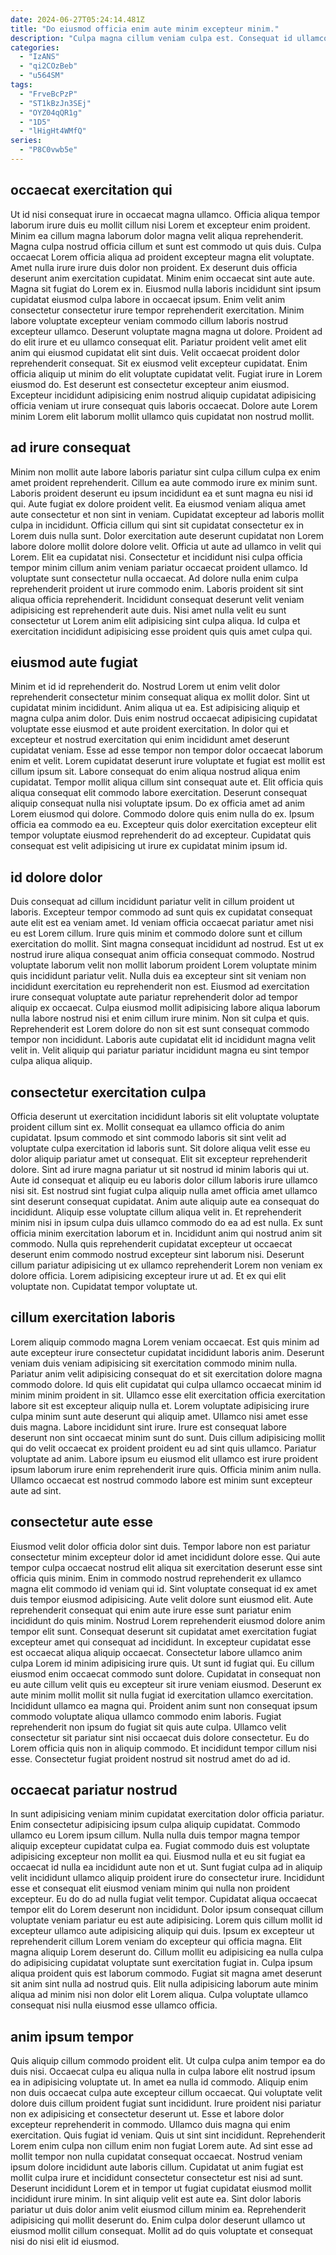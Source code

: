```yaml
---
date: 2024-06-27T05:24:14.481Z
title: "Do eiusmod officia enim aute minim excepteur minim."
description: "Culpa magna cillum veniam culpa est. Consequat id ullamco consequat eu dolore in in dolor incididunt aliquip excepteur."
categories:
  - "IzANS"
  - "qi2COzBeb"
  - "u564SM"
tags:
  - "FrveBcPzP"
  - "ST1kBzJn3SEj"
  - "OYZ04qQR1g"
  - "1D5"
  - "lHigHt4WMfQ"
series:
  - "P8C0vwb5e"
---
```



## occaecat exercitation qui

Ut id nisi consequat irure in occaecat magna ullamco. Officia aliqua tempor laborum irure duis eu mollit cillum nisi Lorem et excepteur enim proident. Minim ea cillum magna laborum dolor magna velit aliqua reprehenderit. Magna culpa nostrud officia cillum et sunt est commodo ut quis duis. Culpa occaecat Lorem officia aliqua ad proident excepteur magna elit voluptate. Amet nulla irure irure duis dolor non proident. Ex deserunt duis officia deserunt anim exercitation cupidatat. Minim enim occaecat sint aute aute.
Magna sit fugiat do Lorem ex in. Eiusmod nulla laboris incididunt sint ipsum cupidatat eiusmod culpa labore in occaecat ipsum. Enim velit anim consectetur consectetur irure tempor reprehenderit exercitation. Minim labore voluptate excepteur veniam commodo cillum laboris nostrud excepteur ullamco. Deserunt voluptate magna magna ut dolore. Proident ad do elit irure et eu ullamco consequat elit.
Pariatur proident velit amet elit anim qui eiusmod cupidatat elit sint duis. Velit occaecat proident dolor reprehenderit consequat. Sit ex eiusmod velit excepteur cupidatat. Enim officia aliquip ut minim do elit voluptate cupidatat velit. Fugiat irure in Lorem eiusmod do. Est deserunt est consectetur excepteur anim eiusmod. Excepteur incididunt adipisicing enim nostrud aliquip cupidatat adipisicing officia veniam ut irure consequat quis laboris occaecat. Dolore aute Lorem minim Lorem elit laborum mollit ullamco quis cupidatat non nostrud mollit.

## ad irure consequat

Minim non mollit aute labore laboris pariatur sint culpa cillum culpa ex enim amet proident reprehenderit. Cillum ea aute commodo irure ex minim sunt. Laboris proident deserunt eu ipsum incididunt ea et sunt magna eu nisi id qui. Aute fugiat ex dolore proident velit. Ea eiusmod veniam aliqua amet aute consectetur et non sint in veniam. Cupidatat excepteur ad laboris mollit culpa in incididunt. Officia cillum qui sint sit cupidatat consectetur ex in Lorem duis nulla sunt.
Dolor exercitation aute deserunt cupidatat non Lorem labore dolore mollit dolore dolore velit. Officia ut aute ad ullamco in velit qui Lorem. Elit ea cupidatat nisi. Consectetur et incididunt nisi culpa officia tempor minim cillum anim veniam pariatur occaecat proident ullamco. Id voluptate sunt consectetur nulla occaecat.
Ad dolore nulla enim culpa reprehenderit proident ut irure commodo enim. Laboris proident sit sint aliqua officia reprehenderit. Incididunt consequat deserunt velit veniam adipisicing est reprehenderit aute duis. Nisi amet nulla velit eu sunt consectetur ut Lorem anim elit adipisicing sint culpa aliqua. Id culpa et exercitation incididunt adipisicing esse proident quis quis amet culpa qui.

## eiusmod aute fugiat

Minim et id id reprehenderit do. Nostrud Lorem ut enim velit dolor reprehenderit consectetur minim consequat aliqua ex mollit dolor. Sint ut cupidatat minim incididunt. Anim aliqua ut ea. Est adipisicing aliquip et magna culpa anim dolor. Duis enim nostrud occaecat adipisicing cupidatat voluptate esse eiusmod et aute proident exercitation. In dolor qui et excepteur et nostrud exercitation qui enim incididunt amet deserunt cupidatat veniam. Esse ad esse tempor non tempor dolor occaecat laborum enim et velit.
Lorem cupidatat deserunt irure voluptate et fugiat est mollit est cillum ipsum sit. Labore consequat do enim aliqua nostrud aliqua enim cupidatat. Tempor mollit aliqua cillum sint consequat aute et. Elit officia quis aliqua consequat elit commodo labore exercitation.
Deserunt consequat aliquip consequat nulla nisi voluptate ipsum. Do ex officia amet ad anim Lorem eiusmod qui dolore. Commodo dolore quis enim nulla do ex. Ipsum officia ea commodo ea eu. Excepteur quis dolor exercitation excepteur elit tempor voluptate eiusmod reprehenderit do ad excepteur. Cupidatat quis consequat est velit adipisicing ut irure ex cupidatat minim ipsum id.

## id dolore dolor

Duis consequat ad cillum incididunt pariatur velit in cillum proident ut laboris. Excepteur tempor commodo ad sunt quis ex cupidatat consequat aute elit est ea veniam amet. Id veniam officia occaecat pariatur amet nisi eu est Lorem cillum. Irure quis minim et commodo dolore sunt et cillum exercitation do mollit. Sint magna consequat incididunt ad nostrud.
Est ut ex nostrud irure aliqua consequat anim officia consequat commodo. Nostrud voluptate laborum velit non mollit laborum proident Lorem voluptate minim quis incididunt pariatur velit. Nulla duis ea excepteur sint sit veniam non incididunt exercitation eu reprehenderit non est. Eiusmod ad exercitation irure consequat voluptate aute pariatur reprehenderit dolor ad tempor aliquip ex occaecat. Culpa eiusmod mollit adipisicing labore aliqua laborum nulla labore nostrud nisi et enim cillum irure minim.
Non sit culpa et quis. Reprehenderit est Lorem dolore do non sit est sunt consequat commodo tempor non incididunt. Laboris aute cupidatat elit id incididunt magna velit velit in. Velit aliquip qui pariatur pariatur incididunt magna eu sint tempor culpa aliqua aliquip.

## consectetur exercitation culpa

Officia deserunt ut exercitation incididunt laboris sit elit voluptate voluptate proident cillum sint ex. Mollit consequat ea ullamco officia do anim cupidatat. Ipsum commodo et sint commodo laboris sit sint velit ad voluptate culpa exercitation id laboris sunt. Sit dolore aliqua velit esse eu dolor aliquip pariatur amet ut consequat. Elit sit excepteur reprehenderit dolore. Sint ad irure magna pariatur ut sit nostrud id minim laboris qui ut. Aute id consequat et aliquip eu eu laboris dolor cillum laboris irure ullamco nisi sit. Est nostrud sint fugiat culpa aliquip nulla amet officia amet ullamco sint deserunt consequat cupidatat.
Anim aute aliquip aute ea consequat do incididunt. Aliquip esse voluptate cillum aliqua velit in. Et reprehenderit minim nisi in ipsum culpa duis ullamco commodo do ea ad est nulla. Ex sunt officia minim exercitation laborum et in. Incididunt anim qui nostrud anim sit commodo.
Nulla quis reprehenderit cupidatat excepteur ut occaecat deserunt enim commodo nostrud excepteur sint laborum nisi. Deserunt cillum pariatur adipisicing ut ex ullamco reprehenderit Lorem non veniam ex dolore officia. Lorem adipisicing excepteur irure ut ad. Et ex qui elit voluptate non. Cupidatat tempor voluptate ut.

## cillum exercitation laboris

Lorem aliquip commodo magna Lorem veniam occaecat. Est quis minim ad aute excepteur irure consectetur cupidatat incididunt laboris anim. Deserunt veniam duis veniam adipisicing sit exercitation commodo minim nulla. Pariatur anim velit adipisicing consequat do et sit exercitation dolore magna commodo dolore. Id quis elit cupidatat qui culpa ullamco occaecat minim id minim minim proident in sit. Ullamco esse elit exercitation officia exercitation labore sit est excepteur aliquip nulla et.
Lorem voluptate adipisicing irure culpa minim sunt aute deserunt qui aliquip amet. Ullamco nisi amet esse duis magna. Labore incididunt sint irure. Irure est consequat labore deserunt non sint occaecat minim sunt do sunt.
Duis cillum adipisicing mollit qui do velit occaecat ex proident proident eu ad sint quis ullamco. Pariatur voluptate ad anim. Labore ipsum eu eiusmod elit ullamco est irure proident ipsum laborum irure enim reprehenderit irure quis. Officia minim anim nulla. Ullamco occaecat est nostrud commodo labore est minim sunt excepteur aute ad sint.

## consectetur aute esse

Eiusmod velit dolor officia dolor sint duis. Tempor labore non est pariatur consectetur minim excepteur dolor id amet incididunt dolore esse. Qui aute tempor culpa occaecat nostrud elit aliqua sit exercitation deserunt esse sint officia quis minim. Enim in commodo nostrud reprehenderit ex ullamco magna elit commodo id veniam qui id. Sint voluptate consequat id ex amet duis tempor eiusmod adipisicing. Aute velit dolore sunt eiusmod elit. Aute reprehenderit consequat qui enim aute irure esse sunt pariatur enim incididunt do quis minim. Nostrud Lorem reprehenderit eiusmod dolore anim tempor elit sunt.
Consequat deserunt sit cupidatat amet exercitation fugiat excepteur amet qui consequat ad incididunt. In excepteur cupidatat esse est occaecat aliqua aliquip occaecat. Consectetur labore ullamco anim culpa Lorem id minim adipisicing irure quis. Ut sunt id fugiat qui. Eu cillum eiusmod enim occaecat commodo sunt dolore. Cupidatat in consequat non eu aute cillum velit quis eu excepteur sit irure veniam eiusmod. Deserunt ex aute minim mollit mollit sit nulla fugiat id exercitation ullamco exercitation. Incididunt ullamco ea magna qui.
Proident anim sunt non consequat ipsum commodo voluptate aliqua ullamco commodo enim laboris. Fugiat reprehenderit non ipsum do fugiat sit quis aute culpa. Ullamco velit consectetur sit pariatur sint nisi occaecat duis dolore consectetur. Eu do Lorem officia quis non in aliquip commodo. Et incididunt tempor cillum nisi esse. Consectetur fugiat proident nostrud sit nostrud amet do ad id.

## occaecat pariatur nostrud

In sunt adipisicing veniam minim cupidatat exercitation dolor officia pariatur. Enim consectetur adipisicing ipsum culpa aliquip cupidatat. Commodo ullamco eu Lorem ipsum cillum. Nulla nulla duis tempor magna tempor aliquip excepteur cupidatat culpa ea. Fugiat commodo duis est voluptate adipisicing excepteur non mollit ea qui. Eiusmod nulla et eu sit fugiat ea occaecat id nulla ea incididunt aute non et ut. Sunt fugiat culpa ad in aliquip velit incididunt ullamco aliquip proident irure do consectetur irure. Incididunt esse et consequat elit eiusmod veniam minim qui nulla non proident excepteur.
Eu do do ad nulla fugiat velit tempor. Cupidatat aliqua occaecat tempor elit do Lorem deserunt non incididunt. Dolor ipsum consequat cillum voluptate veniam pariatur eu est aute adipisicing. Lorem quis cillum mollit id excepteur ullamco aute adipisicing aliquip qui duis.
Ipsum ex excepteur ut reprehenderit cillum Lorem veniam do excepteur qui officia magna. Elit magna aliquip Lorem deserunt do. Cillum mollit eu adipisicing ea nulla culpa do adipisicing cupidatat voluptate sunt exercitation fugiat in. Culpa ipsum aliqua proident quis est laborum commodo. Fugiat sit magna amet deserunt sit anim sint nulla ad nostrud quis. Elit nulla adipisicing laborum aute minim aliqua ad minim nisi non dolor elit Lorem aliqua. Culpa voluptate ullamco consequat nisi nulla eiusmod esse ullamco officia.

## anim ipsum tempor

Quis aliquip cillum commodo proident elit. Ut culpa culpa anim tempor ea do duis nisi. Occaecat culpa eu aliqua nulla in culpa labore elit nostrud ipsum ea in adipisicing voluptate ut. In amet ea nulla id commodo. Aliquip enim non duis occaecat culpa aute excepteur cillum occaecat. Qui voluptate velit dolore duis cillum proident fugiat sunt incididunt.
Irure proident nisi pariatur non ex adipisicing et consectetur deserunt ut. Esse et labore dolor excepteur reprehenderit in commodo. Ullamco duis magna qui enim exercitation. Quis fugiat id veniam. Quis ut sint sint incididunt. Reprehenderit Lorem enim culpa non cillum enim non fugiat Lorem aute. Ad sint esse ad mollit tempor non nulla cupidatat consequat occaecat. Nostrud veniam ipsum dolore incididunt aute laboris cillum.
Cupidatat ut anim fugiat est mollit culpa irure et incididunt consectetur consectetur est nisi ad sunt. Deserunt incididunt Lorem et in tempor ut fugiat cupidatat eiusmod mollit incididunt irure minim. In sint aliquip velit est aute ea. Sint dolor laboris pariatur ut duis dolor anim velit eiusmod cillum minim ea. Reprehenderit adipisicing qui mollit deserunt do. Enim culpa dolor deserunt ullamco ut eiusmod mollit cillum consequat. Mollit ad do quis voluptate et consequat nisi do nisi elit id eiusmod.

